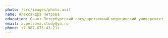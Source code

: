 ```yaml
---
photo: /src/images/photo.avif
name: Александра Петрова
education: Санкт-Петербургский государственный медицинский университет им. акад. И.П. Павлова
email: a.petrova.study@ya.ru
phone: +7-987-675-43-21s
---
```

